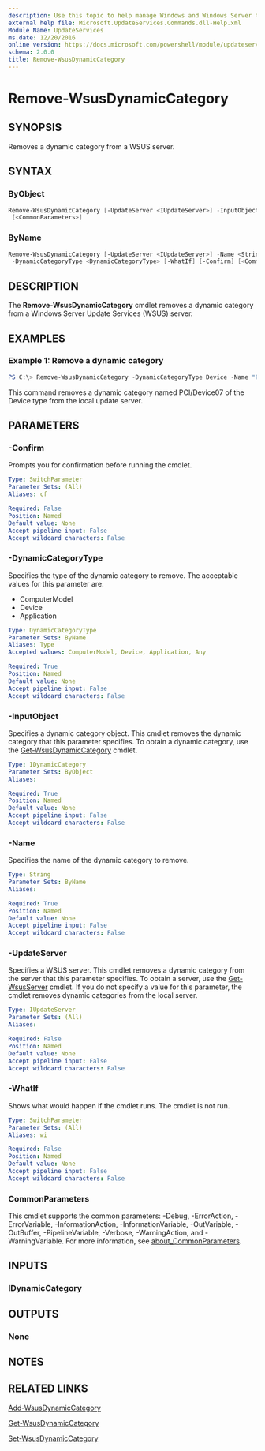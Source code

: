 ```yaml
---
description: Use this topic to help manage Windows and Windows Server technologies with Windows PowerShell.
external help file: Microsoft.UpdateServices.Commands.dll-Help.xml
Module Name: UpdateServices
ms.date: 12/20/2016
online version: https://docs.microsoft.com/powershell/module/updateservices/remove-wsusdynamiccategory?view=windowsserver2016-ps&wt.mc_id=ps-gethelp
schema: 2.0.0
title: Remove-WsusDynamicCategory
---
```


# Remove-WsusDynamicCategory

## SYNOPSIS

Removes a dynamic category from a WSUS server.

## SYNTAX

### ByObject

```powershell
Remove-WsusDynamicCategory [-UpdateServer <IUpdateServer>] -InputObject <IDynamicCategory> [-WhatIf] [-Confirm]
 [<CommonParameters>]
```

### ByName

```powershell
Remove-WsusDynamicCategory [-UpdateServer <IUpdateServer>] -Name <String>
 -DynamicCategoryType <DynamicCategoryType> [-WhatIf] [-Confirm] [<CommonParameters>]
```

## DESCRIPTION

The **Remove-WsusDynamicCategory** cmdlet removes a dynamic category from a Windows Server Update Services (WSUS) server.

## EXAMPLES

### Example 1: Remove a dynamic category

```powershell
PS C:\> Remove-WsusDynamicCategory -DynamicCategoryType Device -Name "PCI/Device07"
```

This command removes a dynamic category named PCI/Device07 of the Device type from the local update server.

## PARAMETERS

### -Confirm

Prompts you for confirmation before running the cmdlet.

```yaml
Type: SwitchParameter
Parameter Sets: (All)
Aliases: cf

Required: False
Position: Named
Default value: None
Accept pipeline input: False
Accept wildcard characters: False
```

### -DynamicCategoryType

Specifies the type of the dynamic category to remove. The acceptable values for this parameter are:

- ComputerModel
- Device
- Application

```yaml
Type: DynamicCategoryType
Parameter Sets: ByName
Aliases: Type
Accepted values: ComputerModel, Device, Application, Any

Required: True
Position: Named
Default value: None
Accept pipeline input: False
Accept wildcard characters: False
```

### -InputObject

Specifies a dynamic category object. This cmdlet removes the dynamic category that this parameter specifies. To obtain a dynamic category, use the [Get-WsusDynamicCategory](./Get-WsusDynamicCategory.md) cmdlet.

```yaml
Type: IDynamicCategory
Parameter Sets: ByObject
Aliases:

Required: True
Position: Named
Default value: None
Accept pipeline input: False
Accept wildcard characters: False
```

### -Name

Specifies the name of the dynamic category to remove.

```yaml
Type: String
Parameter Sets: ByName
Aliases:

Required: True
Position: Named
Default value: None
Accept pipeline input: False
Accept wildcard characters: False
```

### -UpdateServer

Specifies a WSUS server. This cmdlet removes a dynamic category from the server that this parameter specifies. To obtain a server, use the [Get-WsusServer](./Get-WsusServer.md) cmdlet. If you do not specify a value for this parameter, the cmdlet removes dynamic categories from the local server.

```yaml
Type: IUpdateServer
Parameter Sets: (All)
Aliases:

Required: False
Position: Named
Default value: None
Accept pipeline input: False
Accept wildcard characters: False
```

### -WhatIf

Shows what would happen if the cmdlet runs. The cmdlet is not run.

```yaml
Type: SwitchParameter
Parameter Sets: (All)
Aliases: wi

Required: False
Position: Named
Default value: None
Accept pipeline input: False
Accept wildcard characters: False
```

### CommonParameters

This cmdlet supports the common parameters: -Debug, -ErrorAction, -ErrorVariable, -InformationAction, -InformationVariable, -OutVariable, -OutBuffer, -PipelineVariable, -Verbose, -WarningAction, and -WarningVariable. For more information, see [about_CommonParameters](https://go.microsoft.com/fwlink/?LinkID=113216).

## INPUTS

### IDynamicCategory

## OUTPUTS

### None

## NOTES

## RELATED LINKS

[Add-WsusDynamicCategory](./Add-WsusDynamicCategory.md)

[Get-WsusDynamicCategory](./Get-WsusDynamicCategory.md)

[Set-WsusDynamicCategory](./Set-WsusDynamicCategory.md)

